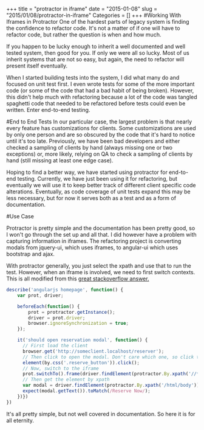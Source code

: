 +++
title = "protractor in iframe"
date = "2015-01-08"
slug = "2015/01/08/protractor-in-iframe"
Categories = []
+++
#Working With Iframes in Protractor
One of the hardest parts of legacy system is finding the confidence to refactor code. It's not a matter of if one will have to refactor code, but rather the question is when and how much.

If you happen to be lucky enough to inherit a well documented and well tested system, then good for you. If only we were all so lucky. Most of us inherit systems that are not so easy, but again, the need to refactor will present itself eventually.

When I started building tests into the system, I did what many do and focused on unit test first. I even wrote tests for some of the more important code (or some of the code that had a bad habit of being broken). However, this didn't help much with refactoring because a lot of the code was tangled spaghetti code that needed to be refactored before tests could even be written. Enter end-to-end testing.

#End to End Tests
In our particular case, the largest problem is that nearly every feature has customizations for clients. Some customizations are used by only one person and are so obscured by the code that it's hard to notice until it's too late. Previously, we have been bad developers and either checked a sampling of clients by hand (always missing one or two exceptions) or, more likely, relying on QA to check a sampling of clients by hand (still missing at least one edge case).  

Hoping to find a better way, we have started using protractor for end-to-end testing. Currently, we have just been using it for refactoring, but eventually we will use it to keep better track of different client specific code alterations. Eventually, as code coverage of unit tests expand this may be less necessary, but for now it serves both as a test and as a form of documentation. 

#Use Case

Protractor is pretty simple and the documentation has been pretty good, so I won't go through the set up and all that. I did however have a problem with capturing information in iframes. The refactoring project is converting modals from jquery-ui, which uses iframes, to angular-ui which uses bootstrap and ajax. 

With protractor generally, you just select the xpath and use that to run the test. However, when an iframe is involved, we need to first switch contexts. This is all modified from this [great stackoverflow answer.](http://stackoverflow.com/questions/20425909/protractor-testing-angular-app-in-an-iframe)
``` javascript
describe('angularjs homepage', function() {
    var prot, driver;

    beforeEach(function() {
        prot = protractor.getInstance();
        driver = prot.driver;
        browser.ignoreSynchronization = true;
    });

    it('should open reservation modal', function() {
      // First load the client
      browser.get('http://someclient.localhost/reserver');
      // Then click to open the modal. Don't care which one, so click the first button.
      element(by.css('.reserve_button')).click();
      // Now, switch to the iframe
      prot.switchTo().frame(driver.findElement(protractor.By.xpath('//*[@id="reservation_dialog"]/iframe')));
      // Then get the element by xpath
      var modal = driver.findElement(protractor.By.xpath('/html/body'));
      expect(modal.getText()).toMatch(/Reserve Now/);
    })})
})
```
It's all pretty simple, but not well covered in documentation. So here it is for all eternity.
